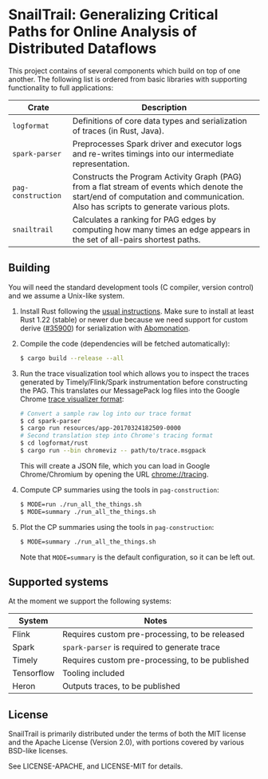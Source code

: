 # SnailTrail: Generalizing Critical Paths for Online Analysis of Distributed Dataflows

This project contains of several components which build on top of one another.  The following list is ordered from basic libraries with supporting functionality to full applications:

| Crate    | Description |
| -------- | ----------- |
| `logformat` | Definitions of core data types and serialization of traces (in Rust, Java). |
| `spark-parser` | Preprocesses Spark driver and executor logs and re-writes timings into our intermediate representation. |
| `pag-construction` | Constructs the Program Activity Graph (PAG) from a flat stream of events which denote the start/end of computation and communication. Also has scripts to generate various plots. |
| `snailtrail` | Calculates a ranking for PAG edges by computing how many times an edge appears in the set of all-pairs shortest paths. |

## Building
You will need the standard development tools (C compiler, version control) and we assume a Unix-like system.

1. Install Rust following the [usual instructions](https://www.rust-lang.org/downloads.html).
    Make sure to install at least Rust 1.22 (stable) or newer due because we need support for
    custom derive ([#35900](https://github.com/rust-lang/rust/issues/35900))
    for serialization with [Abomonation](https://github.com/mystor/abomonation_derive).

2. Compile the code (dependencies will be fetched automatically):
    ```bash
    $ cargo build --release --all
    ```

3. Run the trace visualization tool which allows you to inspect the traces generated by
    Timely/Flink/Spark instrumentation before constructing the PAG.
    This translates our MessagePack log files into the Google Chrome
    [trace visualizer format](https://www.chromium.org/developers/how-tos/trace-event-profiling-tool):
    ```bash
    # Convert a sample raw log into our trace format
    $ cd spark-parser
    $ cargo run resources/app-20170324182509-0000
    # Second translation step into Chrome's tracing format
    $ cd logformat/rust
    $ cargo run --bin chromeviz -- path/to/trace.msgpack
    ```
    This will create a JSON file, which you can load in Google Chrome/Chromium by opening the
    URL [chrome://tracing](chrome://tracing).

4. Compute CP summaries using the tools in `pag-construction`:
    ```bash
    $ MODE=run ./run_all_the_things.sh
    $ MODE=summary ./run_all_the_things.sh
    ```
5. Plot the CP summaries using the tools in `pag-construction`:
    ```bash
    $ MODE=summary ./run_all_the_things.sh
    ```
    Note that `MODE=summary` is the default configuration, so it can be left out.

## Supported systems
At the moment we support the following systems:

| System | Notes |
|--------|-------|
| Flink  | Requires custom pre-processing, to be released |
| Spark  | `spark-parser` is required to generate trace |
| Timely | Requires custom pre-processing, to be published |
| Tensorflow | Tooling included |
| Heron  | Outputs traces, to be published |


## License

SnailTrail is primarily distributed under the terms of both the MIT license and the Apache License (Version 2.0), with portions covered by various BSD-like licenses.

See LICENSE-APACHE, and LICENSE-MIT for details.
